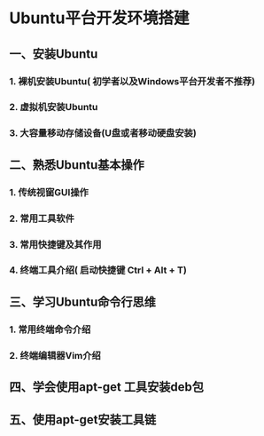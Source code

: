 # Ubuntu平台开发环境搭建

## 一、安装Ubuntu
###     1. 裸机安装Ubuntu( 初学者以及Windows平台开发者不推荐)
###     2. 虚拟机安装Ubuntu
###     3. 大容量移动存储设备(U盘或者移动硬盘安装)
## 二、熟悉Ubuntu基本操作
###     1. 传统视窗GUI操作
###     2. 常用工具软件
###     3. 常用快捷键及其作用
###     4. 终端工具介绍( 启动快捷键 Ctrl + Alt + T)
## 三、学习Ubuntu命令行思维
###     1. 常用终端命令介绍
###     2. 终端编辑器Vim介绍
## 四、学会使用apt-get 工具安装deb包
## 五、使用apt-get安装工具链
